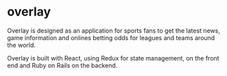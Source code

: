 # overlay



Overlay is designed as an application for sports fans to get the latest news, game information and onlines betting odds for leagues and teams around the world.

Overlay is built with React, using Redux for state management, on the front end and Ruby on Rails on the backend.

